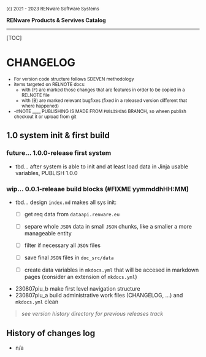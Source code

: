 <small>(c) 2021 - 2023 RENware Software Systems</small>

**RENware Products & Servives Catalog**


***

[TOC]

# CHANGELOG

<small>

* For version code structure follows SDEVEN methodology
* items targeted on RELNOTE docs:
    * with (F) are marked those changes that are features in order to be copied in a RELNOTE file
    * with (B) are marked relevant bugfixes (fixed in a released version different that where happened)
* -#NOTE ____ PUBLISHING IS MADE FROM `PUBLISHING` BRANCH, so wheen publish checkout it or upload from git
</small>


## 1.0 system init & first build

### future... 1.0.0-release first system

* tbd... after system is able to init and at least load data in Jinja usable variables, PUBLISH 1.0.0







### wip... 0.0.1-releaae build blocks (#FIXME yymmddhHH:MM)

* tbd... design `index.md` makes all sys init:
  * [ ] get req data from `dataapi.renware.eu`
  * [ ] separe whole `JSON` data in small `JSON` chunks, like a smaller a more manageable entity
  * [ ] filter if necessary all `JSON` files
  * [ ] save final `JSON` files in `doc_src/data`
  * [ ] create data variables in `mkdocs.yml` that will be accesed in markdown pages (consider an extension of `mkdocs.yml`)


* 230807piu_b make first level navigation structure
* 230807piu_a build administrative work files (CHANGELOG, ...) and `mkdocs.yml` clean














> *see version history directory  for previous releases track*

## History of changes log

* n/a






